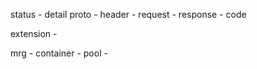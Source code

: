 status
    - detail
proto
    - header
    - request
    - response
    - code

extension
    - 


mrg
    - container
    - pool
    - 